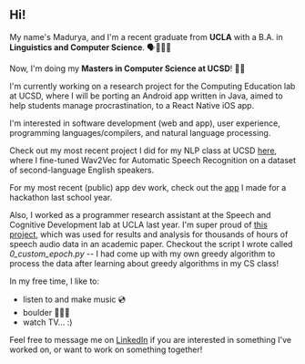 ## Hi!

My name's Madurya, and I'm a recent graduate from **UCLA** with a B.A. in **Linguistics and Computer Science**. 🗣️👩🏽‍💻

Now, I'm doing my **Masters in Computer Science at UCSD**! 🤖🪼

I'm currently working on a research project for the Computing Education lab at UCSD, where I will be porting an Android app written in Java, aimed to help students manage procrastination, to a React Native iOS app. 

I'm interested in software development (web and app), user experience, programming languages/compilers, and natural language processing. 

Check out my most recent project I did for my NLP class at UCSD [here](https://github.com/3madurya3/cse256_finalproject), where I fine-tuned Wav2Vec for Automatic Speech Recognition on a dataset of second-language English speakers.

For my most recent (public) app dev work, check out the [app](https://github.com/3madurya3/pocketpets) I made for a hackathon last school year.

Also, I worked as a programmer research assistant at the Speech and Cognitive Development lab at UCLA last year. I'm super proud of [this project](https://github.com/megseekosh/everyday_speech/tree/main), which was used for results and analysis for thousands of hours of speech audio data in an academic paper. Checkout the script I wrote called *0_custom_epoch.py* -- I had come up with my own greedy algorithm to process the data after learning about greedy algorithms in my CS class!

In my free time, I like to:
- listen to and make music 💿
- boulder 🧗🏽‍♀️
- watch TV... :)

Feel free to message me on [LinkedIn](https://www.linkedin.com/in/madurya/) if you are interested in something I've worked on, or want to work on something together!

<!--
**3madurya3/3madurya3** is a ✨ _special_ ✨ repository because its `README.md` (this file) appears on your GitHub profile.

Here are some ideas to get you started:

- 🔭 I’m currently working on ...
- 🌱 I’m currently learning ...
- 👯 I’m looking to collaborate on ...
- 🤔 I’m looking for help with ...
- 💬 Ask me about ...
- 📫 How to reach me: ...
- 😄 Pronouns: ...
- ⚡ Fun fact: ...
-->
